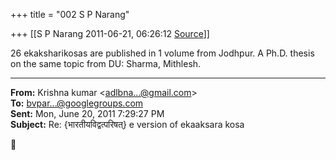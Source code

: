 +++
title = "002 S P Narang"

+++
[[S P Narang	2011-06-21, 06:26:12 [Source](https://groups.google.com/g/bvparishat/c/8P3Na-bYZ1c)]]



26 ekaksharikosas are published in 1 volume from Jodhpur. A Ph.D. thesis on the same topic from DU: Sharma, Mithlesh.  

  

------------------------------------------------------------------------

**From:** Krishna kumar \<[adlbna...@gmail.com]()\>  
**To:** [bvpar...@googlegroups.com]()  
**Sent:** Mon, June 20, 2011 7:29:27 PM  
**Subject:** Re: {भारतीयविद्वत्परिषत्} e version of ekaaksara kosa  



